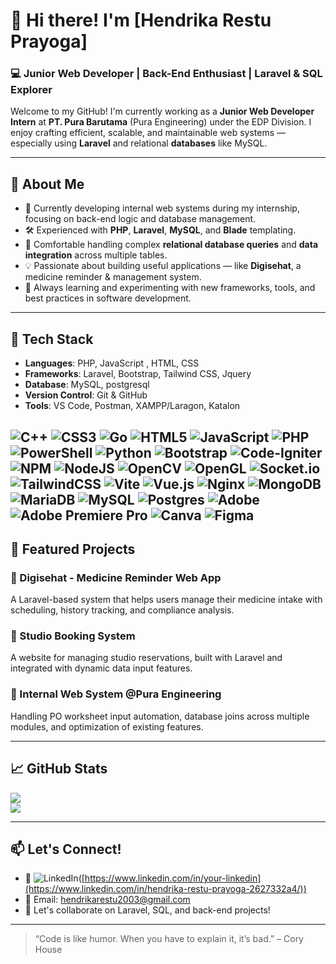 # 👋 Hi there! I'm [Hendrika Restu Prayoga]

### 💻 Junior Web Developer | Back-End Enthusiast | Laravel & SQL Explorer

Welcome to my GitHub! I'm currently working as a **Junior Web Developer Intern** at **PT. Pura Barutama** (Pura Engineering) under the EDP Division. I enjoy crafting efficient, scalable, and maintainable web systems — especially using **Laravel** and relational **databases** like MySQL.

---

## 🚀 About Me

- 🔧 Currently developing internal web systems during my internship, focusing on back-end logic and database management.
- 🛠️ Experienced with **PHP**, **Laravel**, **MySQL**, and **Blade** templating.
- 🔄 Comfortable handling complex **relational database queries** and **data integration** across multiple tables.
- 💡 Passionate about building useful applications — like **Digisehat**, a medicine reminder & management system.
- 🌱 Always learning and experimenting with new frameworks, tools, and best practices in software development.

---

## 🧰 Tech Stack

- **Languages**: PHP, JavaScript , HTML, CSS
- **Frameworks**: Laravel, Bootstrap, Tailwind CSS, Jquery
- **Database**: MySQL, postgresql
- **Version Control**: Git & GitHub
- **Tools**: VS Code, Postman, XAMPP/Laragon, Katalon

 ![C++](https://img.shields.io/badge/c++-%2300599C.svg?style=for-the-badge&logo=c%2B%2B&logoColor=white) ![CSS3](https://img.shields.io/badge/css3-%231572B6.svg?style=for-the-badge&logo=css3&logoColor=white) ![Go](https://img.shields.io/badge/go-%2300ADD8.svg?style=for-the-badge&logo=go&logoColor=white) ![HTML5](https://img.shields.io/badge/html5-%23E34F26.svg?style=for-the-badge&logo=html5&logoColor=white) ![JavaScript](https://img.shields.io/badge/javascript-%23323330.svg?style=for-the-badge&logo=javascript&logoColor=%23F7DF1E) ![PHP](https://img.shields.io/badge/php-%23777BB4.svg?style=for-the-badge&logo=php&logoColor=white) ![PowerShell](https://img.shields.io/badge/PowerShell-%235391FE.svg?style=for-the-badge&logo=powershell&logoColor=white) ![Python](https://img.shields.io/badge/python-3670A0?style=for-the-badge&logo=python&logoColor=ffdd54)  ![Bootstrap](https://img.shields.io/badge/bootstrap-%238511FA.svg?style=for-the-badge&logo=bootstrap&logoColor=white) ![Code-Igniter](https://img.shields.io/badge/CodeIgniter-%23EF4223.svg?style=for-the-badge&logo=codeIgniter&logoColor=white)   ![NPM](https://img.shields.io/badge/NPM-%23CB3837.svg?style=for-the-badge&logo=npm&logoColor=white) ![NodeJS](https://img.shields.io/badge/node.js-6DA55F?style=for-the-badge&logo=node.js&logoColor=white) ![OpenCV](https://img.shields.io/badge/opencv-%23white.svg?style=for-the-badge&logo=opencv&logoColor=white) ![OpenGL](https://img.shields.io/badge/OpenGL-%23FFFFFF.svg?style=for-the-badge&logo=opengl) ![Socket.io](https://img.shields.io/badge/Socket.io-black?style=for-the-badge&logo=socket.io&badgeColor=010101) ![TailwindCSS](https://img.shields.io/badge/tailwindcss-%2338B2AC.svg?style=for-the-badge&logo=tailwind-css&logoColor=white) ![Vite](https://img.shields.io/badge/vite-%23646CFF.svg?style=for-the-badge&logo=vite&logoColor=white) ![Vue.js](https://img.shields.io/badge/vue.js-%2335495e.svg?style=for-the-badge&logo=vuedotjs&logoColor=%234FC08D) ![Nginx](https://img.shields.io/badge/nginx-%23009639.svg?style=for-the-badge&logo=nginx&logoColor=white) ![MongoDB](https://img.shields.io/badge/MongoDB-%234ea94b.svg?style=for-the-badge&logo=mongodb&logoColor=white) ![MariaDB](https://img.shields.io/badge/MariaDB-003545?style=for-the-badge&logo=mariadb&logoColor=white) ![MySQL](https://img.shields.io/badge/mysql-4479A1.svg?style=for-the-badge&logo=mysql&logoColor=white) ![Postgres](https://img.shields.io/badge/postgres-%23316192.svg?style=for-the-badge&logo=postgresql&logoColor=white)  ![Adobe](https://img.shields.io/badge/adobe-%23FF0000.svg?style=for-the-badge&logo=adobe&logoColor=white)  ![Adobe Premiere Pro](https://img.shields.io/badge/Adobe%20Premiere%20Pro-9999FF.svg?style=for-the-badge&logo=Adobe%20Premiere%20Pro&logoColor=white)  ![Canva](https://img.shields.io/badge/Canva-%2300C4CC.svg?style=for-the-badge&logo=Canva&logoColor=white) ![Figma](https://img.shields.io/badge/figma-%23F24E1E.svg?style=for-the-badge&logo=figma&logoColor=white) 
---

## 📂 Featured Projects

### 🔹 Digisehat - Medicine Reminder Web App
A Laravel-based system that helps users manage their medicine intake with scheduling, history tracking, and compliance analysis.

### 🔹 Studio Booking System
A website for managing studio reservations, built with Laravel and integrated with dynamic data input features.

### 🔹 Internal Web System @Pura Engineering
Handling PO worksheet input automation, database joins across multiple modules, and optimization of existing features.

---

## 📈 GitHub Stats

![](https://github-readme-stats.vercel.app/api?username=HendrikaRes&theme=dark&hide_border=false&include_all_commits=true&count_private=true)<br/>
![](https://github-readme-stats.vercel.app/api/top-langs/?username=HendrikaRes&theme=dark&hide_border=false&include_all_commits=true&count_private=true&layout=compact)

---

## 📫 Let's Connect!

- 💼 ![LinkedIn](https://img.shields.io/badge/LinkedIn-%230077B5.svg?logo=linkedin&logoColor=white)([https://www.linkedin.com/in/your-linkedin](https://www.linkedin.com/in/hendrika-restu-prayoga-2627332a4/))
- 📧 Email: hendrikarestu2003@gmail.com
- 💬 Let's collaborate on Laravel, SQL, and back-end projects!

---

> “Code is like humor. When you have to explain it, it’s bad.” – Cory House
